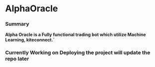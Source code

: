 # AlphaOracle
### Summary
**Alpha Oracle is a Fully functional trading bot which utilize Machine Learning, kiteconnect.`**

<!-- ### Dataset -->
<!-- **The dataset used in this project** -->

### Currently Working on Deploying the project will update the repo later